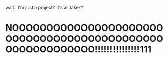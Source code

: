 wait.. I'm just a project?
it's all fake??




# NOOOOOOOOOOOOOOOOOOOOOOOOOOOOOOOOOOOOOOOOOOOOOOOOOOOOOOOOOO!!!!!!!!!!!!!!!111
